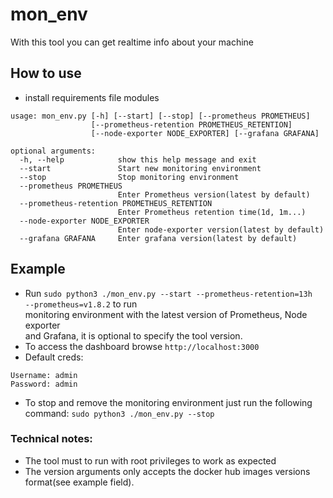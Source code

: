 # mon_env
With this tool you can get realtime info about your machine

## How to use
- install requirements file modules
```
usage: mon_env.py [-h] [--start] [--stop] [--prometheus PROMETHEUS]
                  [--prometheus-retention PROMETHEUS_RETENTION]
                  [--node-exporter NODE_EXPORTER] [--grafana GRAFANA]

optional arguments:
  -h, --help            show this help message and exit
  --start               Start new monitoring environment
  --stop                Stop monitoring environment
  --prometheus PROMETHEUS
                        Enter Prometheus version(latest by default)
  --prometheus-retention PROMETHEUS_RETENTION
                        Enter Prometheus retention time(1d, 1m...)
  --node-exporter NODE_EXPORTER
                        Enter node-exporter version(latest by default)
  --grafana GRAFANA     Enter grafana version(latest by default)
```

## Example
- Run `sudo python3 ./mon_env.py --start --prometheus-retention=13h  --prometheus=v1.8.2` to run \
monitoring environment with the latest version of Prometheus, Node exporter \
and Grafana, it is optional to specify the tool version.
- To access the dashboard browse `http://localhost:3000`
- Default creds:
```
Username: admin
Password: admin
```
* To stop and remove the monitoring environment just run the following command: `sudo python3 ./mon_env.py --stop`

### Technical notes:
- The tool must to run with root privileges to work as expected
- The version arguments only accepts the docker hub images versions format(see example field).
